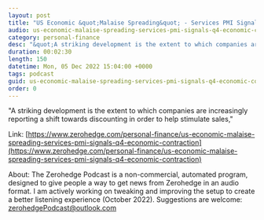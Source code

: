 ```yaml
---
layout: post
title: "US Economic &quot;Malaise Spreading&quot; - Services PMI Signals Q4 Economic Contraction"
audio: us-economic-malaise-spreading-services-pmi-signals-q4-economic-contraction-0
category: personal-finance
desc: "&quot;A striking development is the extent to which companies are increasingly reporting a shift towards discounting in order to help stimulate sales,&quot;"
duration: 00:02:30
length: 150
datetime: Mon, 05 Dec 2022 15:04:00 +0000
tags: podcast
guid: us-economic-malaise-spreading-services-pmi-signals-q4-economic-contraction-0
order: 0
---
```

&quot;A striking development is the extent to which companies are increasingly reporting a shift towards discounting in order to help stimulate sales,&quot;

Link: [https://www.zerohedge.com/personal-finance/us-economic-malaise-spreading-services-pmi-signals-q4-economic-contraction](https://www.zerohedge.com/personal-finance/us-economic-malaise-spreading-services-pmi-signals-q4-economic-contraction)

About: The Zerohedge Podcast is a non-commercial, automated program, designed to give people a way to get news from Zerohedge in an audio format.  I am actively working on tweaking and improving the setup to create a better listening experience (October 2022).  Suggestions are welcome: [zerohedgePodcast@outlook.com](mailto:zerohedgePodcast@outlook.com)
